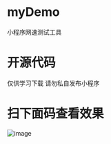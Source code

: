 # myDemo
 小程序网速测试工具

# 开源代码
 仅供学习下载
 请勿私自发布小程序
 



# 扫下面码查看效果


![image](https://img-blog.csdnimg.cn/20190927135931956.jpg)
